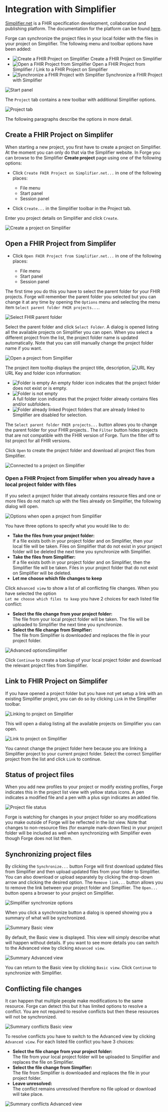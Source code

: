 # Integration with Simplifier

[Simplifier.net](https://simplifier.net/) is a FHIR specification development, collaboration and publishing platform. 
The documentation for the platform can be found [here](https://docs.fire.ly/projects/Simplifier/).

Forge can synchronize the project files in your local folder with the files in your project on Simplifier. The following menu and toolbar options have been added:

* ![Create a FHIR Project on Simplifier](../images/SyncIconCreate.png)
Create a FHIR Project on Simplifier
* ![Open a FHIR Project from Simplifier](../images/SyncIconOpen.png)
Open a FHIR Project from Simplifier / Link to a FHIR Project on Simplifier
* ![Synchronize a FHIR Project with Simplifier](../images/SyncIconSync.png)
Synchronize a FHIR Project with Simplifier

![Start panel](../images/SyncStartPanel.png)

The `Project` tab contains a new toolbar with additional Simplifier options.

![Project tab](../images/SyncProjectToolbar.png)

The following paragraphs describe the options in more detail.

## Create a FHIR Project on Simplifer

When starting a new project, you first have to create a project on Simplifier.
At the moment you can only do that via the Simplifier website. In Forge you can browse
to the Simplifier **Create project** page using one of the following options:
* Click `Create FHIR Project on Simplifier.net...` in one of the following places:

  - File menu
  - Start panel  
  - Session panel  
* Click `Create...` in the Simplifier toolbar in the Project tab.

Enter you project details on Simplifier and click `Create`.

![Create a project on Simplifier](../images/SyncCreateProject.png)

## Open a FHIR Project from Simplifer

* Click `Open FHIR Project from Simplifier.net...` in one of the following places:

  - File menu
  - Start panel
  - Session panel


The first time you do this you have to select the parent folder for your FHIR projects.
Forge will remember the parent folder you selected but you can change it at any time by opening 
the `Options` menu and selecting the menu item `Select parent folder FHIR projects...`.

![Select FHIR parent folder](../images/SyncParentFolderSelection.png)

Select the parent folder and click `Select Folder`. A dialog is opened listing all the available 
projects on Simplifier you can open. When you select a different project from the list,
the project folder name is updated automatically. Note that you can still manually change 
the project folder name if you want.

![Open a project from Simplifier](../images/SyncConnect.png)

The project item tooltip displays the project title, description, ![URL Key](../images/UrlKey.png) URL Key
and folder icon information:

* ![Folder is empty](../images/FolderEmpty.png)	
An empty folder icon indicates that the project folder does not exist or is empty.
* ![Folder is not empty](../images/FolderFull.png)	
A full folder icon indicates that the project folder already contains files and/or subfolders.
* ![Folder already linked](../images/FolderSimplifier.png)
Project folders that are already linked to Simplifier are disabled for selection.

The `Select parent folder FHIR projects...` button allows you to change the parent folder for your FHIR projects..
The `Filter` button hides projects that are not compatible with the FHIR version of Forge. 
Turn the filter off to list project for all FHIR versions.

Click `Open` to create the project folder and download all project files from Simplifier.

![Connected to a project on Simplifier](../images/SyncConnected.png)

### Open a FHIR Project from Simplifer when you already have a local project folder with files

If you select a project folder that already contains resource files and one or
more files do not match up with the files already on Simplifier, the following dialog will open.

![Options when open a project from Simplifier](../images/SyncConnectOptions.png)

You have three options to specify what you would like to do:

* **Take the files from your project folder:**  
If a file exists both in your project folder and on Simplifier, then your local file will be taken.
Files on Simplifier that do not exist in your project folder will be deleted the next time you 
synchronize with Simplifier.
* **Take the files from Simplifier:**  
If a file exists both in your project folder and on Simplifier, then the Simplifier file will be taken.
Files in your project folder that do not exist on Simplifier will be deleted.
* **Let me choose which file changes to keep**

Click `Advanced view` to show a list of all conflicting file changes. 
When you have selected the option  
`Let me choose which files to keep` you have 2 choices for each listed file conflict:
- **Select the file change from your project folder:**  
The file from your local project folder will be taken. The file will be uploaded to Simplifier the next time you synchronize.
- **Select the file change from Simplfier:**  
The file from Simplifier is downloaded and replaces the file in your project folder.

![Advanced optionsSimplifier](../images/SyncConnectOptionsAdvanced.png)

Click `Continue` to create a backup of your local project folder and 
download the relevant project files from Simplifier.

## Link to FHIR Project on Simplifer

If you have opened a project folder but you have not yet setup a link with an existing 
Simplifier project, you can do so by clicking `Link` in the Simplifier toolbar.

![Linking to project on Simplifier](../images/SyncLinking.png)

This will open a dialog listing all the available projects on Simplifier you can open.

![Link to project on Simplifier](../images/SyncLink.png)

You cannot change the project folder here because you are linking a Simplifier project to 
your current project folder. Select the correct Simplifier project from the list and click `Link` 
to continue.

## Status of project files

When you add new profiles to your project or modify existing profiles, Forge indicates 
this in the project list view with yellow status icons. A pen indicates a modified file 
and a pen with a plus sign indicates an added file.

![Project file status](../images/SyncFileStatus.png)

Forge is watching for changes in your project folder so any modifications you make outside 
of Forge will be reflected in the list view. Note that changes to non-resource files 
(for example mark-down files) in your project folder will be included as well when 
synchronizing with Simplifier even though Forge does not list them.

## Synchronizing project files

By clicking the `Synchronize...` button Forge will first download updated files from Simplifier 
and then upload updated files from your folder to Simplifier. You can also download or upload 
separately by clicking the drop-down arrow and clicking the desired option. The `Remove link...` button
allows you to remove the link between your project folder and Simplfiier. The `Open...` button 
opens a browser to your project on Simplifier.

![Simplifier synchronize options](../images/SyncToolbarDropdown.png)

When you click a synchronize button a dialog is opened showing you a summary of what will be synchronized.

![Summary Basic view](../images/SyncSummaryBasicView.png)

By default, the Basic view is displayed. This view will simply describe what will happen 
without details. If you want to see more details you can switch to the Advanced view by clicking
`Advanced view`.

![Summary Advanced view](../images/SyncSummaryAdvancedView.png)

You can return to the Basic view by clicking `Basic view`. Click `Continue` to
synchronize with Simplifier.

## Conflicting file changes

It can happen that multiple people make modifications to the same resource. 
Forge can detect this but it has limited options to resolve a conflict.
You are not required to resolve conflicts but then these resources will not be 
synchronized.

![Summary conflicts Basic view](../images/SyncConflictsBasicView.png)

To resolve conflicts you have to switch to the Advanced view by clicking `Advanced view`.
For each listed file conflict you have 3 choices:
- **Select the file change from your project folder:**  
The file from your local project folder will be uploaded to Simplifier and replaces the file on Simplifier.
- **Select the file change from Simplfier:**  
The file from Simplifier is downloaded and replaces the file in your project folder.
- **Leave unresolved:**  
The conflict remains unresolved therefore no file upload or download will take place.

![Summary conflicts Advanced view](../images/SyncConflictsAdvancedView.png)

